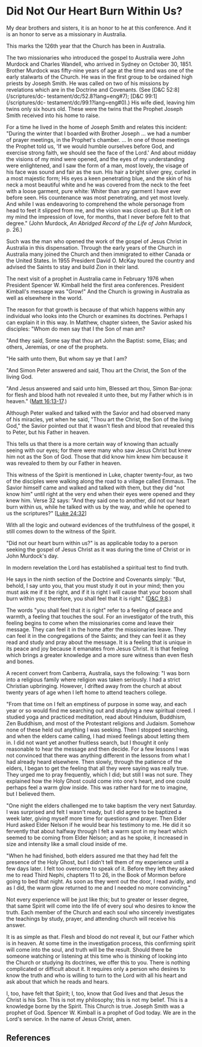 # Did Not Our Heart Burn Within Us?

My dear brothers and sisters, it is an honor to he at this conference. And it
is an honor to serve as a missionary in Australia.

This marks the 126th year that the Church has been in Australia.

The two missionaries who introduced the gospel to Australia were John Murdock
and Charles Wandell, who arrived in Sydney on October 30, 1851. Brother
Murdock was fifty-nine years of age at the time and was one of the early
stalwarts of the Church. He was in the first group to be ordained high priests
by Joseph Smith. He was called on two of his missions by revelations which are
in the Doctrine and Covenants. (See [D&amp;C 52:8](/scriptures/dc-
testament/dc/52.8?lang=eng#7); [D&amp;C 99:1](/scriptures/dc-
testament/dc/99.1?lang=eng#0).) His wife died, leaving him twins only six
hours old. These were the twins that the Prophet Joseph Smith received into
his home to raise.

For a time he lived in the home of Joseph Smith and relates this incident:
"During the winter that I boarded with Brother Joseph ... we had a number of
prayer meetings, in the Prophet's chamber. ... In one of those meetings the
Prophet told us, 'If we would humble ourselves before God, and exercise strong
faith, we should see the face of the Lord.' And about midday the visions of my
mind were opened, and the eyes of my understanding were enlightened, and I saw
the form of a man, most lovely, the visage of his face was sound and fair as
the sun. His hair a bright silver grey, curled in a most majestic form; His
eyes a keen penetrating blue, and the skin of his neck a most beautiful white
and he was covered from the neck to the feet with a loose garment, pure white:
Whiter than any garment I have ever before seen. His countenance was most
penetrating, and yet most lovely. And while I was endeavoring to comprehend
the whole personage from head to feet it slipped from me, and the vision was
closed up. But it left on my mind the impression of love, for months, that I
never before felt to that degree." (John Murdock, _An Abridged Record of the
Life of John Murdock,_ p. 26.)

Such was the man who opened the work of the gospel of Jesus Christ in
Australia in this dispensation. Through the early years of the Church in
Australia many joined the Church and then immigrated to either Canada or the
United States. In 1955 President David O. McKay toured the country and advised
the Saints to stay and build Zion in their land.

The next visit of a prophet in Australia came in February 1976 when President
Spencer W. Kimball held the first area conferences. President Kimball's
message was "Grow!" And the Church is growing in Australia as well as
elsewhere in the world.

The reason for that growth is because of that which happens within any
individual who looks into the Church or examines its doctrines. Perhaps I can
explain it in this way. In Matthew, chapter sixteen, the Savior asked his
disciples: "Whom do men say that I the Son of man am?

"And they said, Some say that thou art John the Baptist: some, Elias; and
others, Jeremias, or one of the prophets.

"He saith unto them, But whom say ye that I am?

"And Simon Peter answered and said, Thou art the Christ, the Son of the living
God.

"And Jesus answered and said unto him, Blessed art thou, Simon Bar-jona: for
flesh and blood hath not revealed it unto thee, but my Father which is in
heaven." ([Matt 16:13-17](/scriptures/nt/matt/16.13-17?lang=eng#12).)

Although Peter walked and talked with the Savior and had observed many of his
miracles, yet when he said, "Thou art the Christ, the Son of the living God,"
the Savior pointed out that it wasn't flesh and blood that revealed this to
Peter, but his Father in heaven.

This tells us that there is a more certain way of knowing than actually seeing
with our eyes; for there were many who saw Jesus Christ but knew him not as
the Son of God. Those that did know him knew him because it was revealed to
them by our Father in heaven.

This witness of the Spirit is mentioned in Luke, chapter twenty-four, as two
of the disciples were walking along the road to a village called Emmaus. The
Savior himself came and walked and talked with them, but they did "not know
him" until right at the very end when their eyes were opened and they knew
him. Verse 32 says: "And they said one to another, did not our heart burn
within us, while he talked with us by the way, and while he opened to us the
scriptures?" [[Luke 24:32](/scriptures/nt/luke/24.32?lang=eng#31)]

With all the logic and outward evidences of the truthfulness of the gospel, it
still comes down to the witness of the Spirit.

"Did not our heart burn within us?" is as applicable today to a person seeking
the gospel of Jesus Christ as it was during the time of Christ or in John
Murdock's day.

In modern revelation the Lord has established a spiritual test to find truth.

He says in the ninth section of the Doctrine and Covenants simply: "But,
behold, I say unto you, that you must study it out in your mind; then you must
ask me if it be right, and if it is right I will cause that your bosom shall
burn within you; therefore, you shall feel that it is right." ([D&amp;C
9:8](/scriptures/dc-testament/dc/9.8?lang=eng#7).)

The words "you shall feel that it is right" refer to a feeling of peace and
warmth, a feeling that touches the soul. For an investigator of the truth,
this feeling begins to come when the missionaries come and leave their
message. They can feel it in the home after the missionaries leave. They can
feel it in the congregations of the Saints; and they can feel it as they read
and study and pray about the message. It is a feeling that is unique in its
peace and joy because it emanates from Jesus Christ. It is that feeling which
brings a greater knowledge and a more sure witness than even flesh and bones.

A recent convert from Canberra, Australia, says the following: "I was born
into a religious family where religion was taken seriously. I had a strict
Christian upbringing. However, I drifted away from the church at about twenty
years of age when I left home to attend teachers college.

"From that time on I felt an emptiness of purpose in some way, and each year
or so would find me searching out and studying a new spiritual creed. I
studied yoga and practiced meditation, read about Hinduism, Buddhism, Zen
Buddhism, and most of the Protestant religions and Judaism. Somehow none of
these held out anything I was seeking. Then I stopped searching, and when the
elders came calling, I had mixed feelings about letting them in. I did not
want yet another fruitless search, but I thought it only reasonable to hear
the message and then decide. For a few lessons I was not convinced that there
was anything different in the lessons from what I had already heard elsewhere.
Then slowly, through the patience of the elders, I began to get the feeling
that all they were saying was really true. They urged me to pray frequently,
which I did; but still I was not sure. They explained how the Holy Ghost could
come into one's heart, and one could perhaps feel a warm glow inside. This was
rather hard for me to imagine, but I believed them.

"One night the elders challenged me to take baptism the very next Saturday. I
was surprised and felt I wasn't ready, but I did agree to be baptized a week
later, giving myself more time for questions and prayer. Then Elder Hurd asked
Elder Nelson if he would bear his testimony to me. He did it so fervently that
about halfway through I felt a warm spot in my heart which seemed to be coming
from Elder Nelson; and as he spoke, it increased in size and intensity like a
small cloud inside of me.

"When he had finished, both elders assured me that they had felt the presence
of the Holy Ghost, but I didn't tell them of my experience until a few days
later. I felt too overcome to speak of it. Before they left they asked me to
read Third Nephi, chapters 11 to 26, in the Book of Mormon before going to bed
that night. As soon as they went out the door, I read avidly, and as I did,
the warm glow returned to me and I needed no more convincing."

Not every experience will be just like this; but to greater or lesser degree,
that same Spirit will come into the life of every soul who desires to know the
truth. Each member of the Church and each soul who sincerely investigates the
teachings by study, prayer, and attending church will receive his answer.

It is as simple as that. Flesh and blood do not reveal it, but our Father
which is in heaven. At some time in the investigation process, this confirming
spirit will come into the soul, and truth will be the result. Should there be
someone watching or listening at this time who is thinking of looking into the
Church or studying its doctrines, we offer this to you. There is nothing
complicated or difficult about it. It requires only a person who desires to
know the truth and who is willing to turn to the Lord with all his heart and
ask about that which he reads and hears.

I, too, have felt that Spirit; I, too, know that God lives and that Jesus the
Christ is his Son. This is not my philosophy; this is not my belief. This is a
knowledge borne by the Spirit. This Church is true. Joseph Smith was a prophet
of God. Spencer W. Kimball is a prophet of God today. We are in the Lord's
service. In the name of Jesus Christ, amen.

## References

